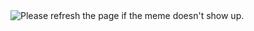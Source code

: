 <img src='https://random-memer.herokuapp.com/' title="Meme" alt="Please refresh the page if the meme doesn't show up.">
